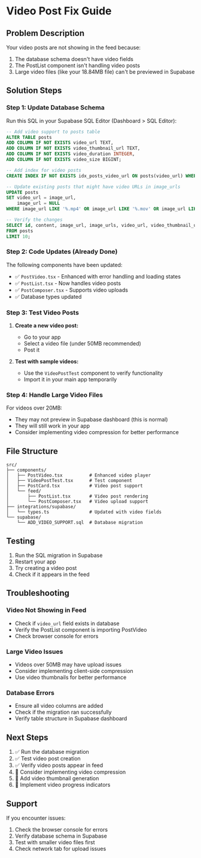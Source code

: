 # Video Post Fix Guide

## Problem Description
Your video posts are not showing in the feed because:
1. The database schema doesn't have video fields
2. The PostList component isn't handling video posts
3. Large video files (like your 18.84MB file) can't be previewed in Supabase

## Solution Steps

### Step 1: Update Database Schema
Run this SQL in your Supabase SQL Editor (Dashboard > SQL Editor):

```sql
-- Add video support to posts table
ALTER TABLE posts 
ADD COLUMN IF NOT EXISTS video_url TEXT,
ADD COLUMN IF NOT EXISTS video_thumbnail_url TEXT,
ADD COLUMN IF NOT EXISTS video_duration INTEGER,
ADD COLUMN IF NOT EXISTS video_size BIGINT;

-- Add index for video posts
CREATE INDEX IF NOT EXISTS idx_posts_video_url ON posts(video_url) WHERE video_url IS NOT NULL;

-- Update existing posts that might have video URLs in image_urls
UPDATE posts 
SET video_url = image_url, 
    image_url = NULL 
WHERE image_url LIKE '%.mp4' OR image_url LIKE '%.mov' OR image_url LIKE '%.avi' OR image_url LIKE '%.webm';

-- Verify the changes
SELECT id, content, image_url, image_urls, video_url, video_thumbnail_url 
FROM posts 
LIMIT 10;
```

### Step 2: Code Updates (Already Done)
The following components have been updated:
- ✅ `PostVideo.tsx` - Enhanced with error handling and loading states
- ✅ `PostList.tsx` - Now handles video posts
- ✅ `PostComposer.tsx` - Supports video uploads
- ✅ Database types updated

### Step 3: Test Video Posts
1. **Create a new video post:**
   - Go to your app
   - Select a video file (under 50MB recommended)
   - Post it

2. **Test with sample videos:**
   - Use the `VideoPostTest` component to verify functionality
   - Import it in your main app temporarily

### Step 4: Handle Large Video Files
For videos over 20MB:
- They may not preview in Supabase dashboard (this is normal)
- They will still work in your app
- Consider implementing video compression for better performance

## File Structure
```
src/
├── components/
│   ├── PostVideo.tsx          # Enhanced video player
│   ├── VideoPostTest.tsx      # Test component
│   ├── PostCard.tsx           # Video post support
│   └── feed/
│       ├── PostList.tsx       # Video post rendering
│       └── PostComposer.tsx   # Video upload support
├── integrations/supabase/
│   └── types.ts               # Updated with video fields
└── supabase/
    └── ADD_VIDEO_SUPPORT.sql  # Database migration
```

## Testing
1. Run the SQL migration in Supabase
2. Restart your app
3. Try creating a video post
4. Check if it appears in the feed

## Troubleshooting

### Video Not Showing in Feed
- Check if `video_url` field exists in database
- Verify the PostList component is importing PostVideo
- Check browser console for errors

### Large Video Issues
- Videos over 50MB may have upload issues
- Consider implementing client-side compression
- Use video thumbnails for better performance

### Database Errors
- Ensure all video columns are added
- Check if the migration ran successfully
- Verify table structure in Supabase dashboard

## Next Steps
1. ✅ Run the database migration
2. ✅ Test video post creation
3. ✅ Verify video posts appear in feed
4. 🔄 Consider implementing video compression
5. 🔄 Add video thumbnail generation
6. 🔄 Implement video progress indicators

## Support
If you encounter issues:
1. Check the browser console for errors
2. Verify database schema in Supabase
3. Test with smaller video files first
4. Check network tab for upload issues
